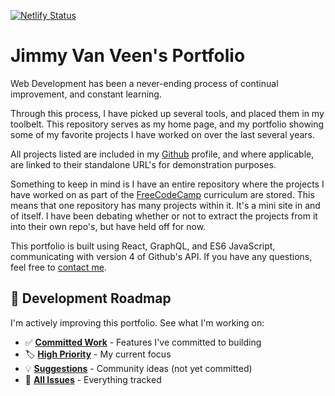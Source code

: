 [![Netlify Status](https://api.netlify.com/api/v1/badges/1fb9ad3c-9c4b-4783-9ef8-7af1eb3daf8d/deploy-status)](https://app.netlify.com/sites/jimmyvanveencom/deploys)

# Jimmy Van Veen's Portfolio

Web Development has been a never-ending process of continual improvement, and
constant learning.

Through this process, I have picked up several tools, and placed them in my
toolbelt. This repository serves as my home page, and my portfolio showing some
of my favorite projects I have worked on over the last several years.

All projects listed are included in my [Github](https://github.com/JimmayVV)
profile, and where applicable, are linked to their standalone URL's for
demonstration purposes.

Something to keep in mind is I have an entire repository where the projects I
have worked on as part of the [FreeCodeCamp](https://www.freecodecamp.org/)
curriculum are stored. This means that one repository has many projects within
it. It's a mini site in and of itself. I have been debating whether or not to
extract the projects from it into their own repo's, but have held off for now.

This portfolio is built using React, GraphQL, and ES6 JavaScript, communicating
with version 4 of Github's API. If you have any questions, feel free to
[contact me](https://www.jimmyvanveen.com/#contact).

## 🚀 Development Roadmap

I'm actively improving this portfolio. See what I'm working on:

- ✅ [**Committed Work**](https://github.com/JimmayVV/JimmyVanVeen.com/issues?q=is%3Aopen+is%3Aissue+label%3Astatus%3Acommitted) - Features I've committed to building
- 🏷️ [**High Priority**](https://github.com/JimmayVV/JimmyVanVeen.com/issues?q=is%3Aopen+is%3Aissue+label%3Apriority%3Ahigh) - My current focus
- 💡 [**Suggestions**](https://github.com/JimmayVV/JimmyVanVeen.com/issues?q=is%3Aopen+is%3Aissue+-label%3Astatus%3Acommitted) - Community ideas (not yet committed)
- 🐛 [**All Issues**](https://github.com/JimmayVV/JimmyVanVeen.com/issues) - Everything tracked
